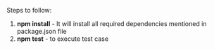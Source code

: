 Steps to follow:

1. **npm install** - It will install all required dependencies mentioned in package.json file
2. **npm test** - to execute test case
